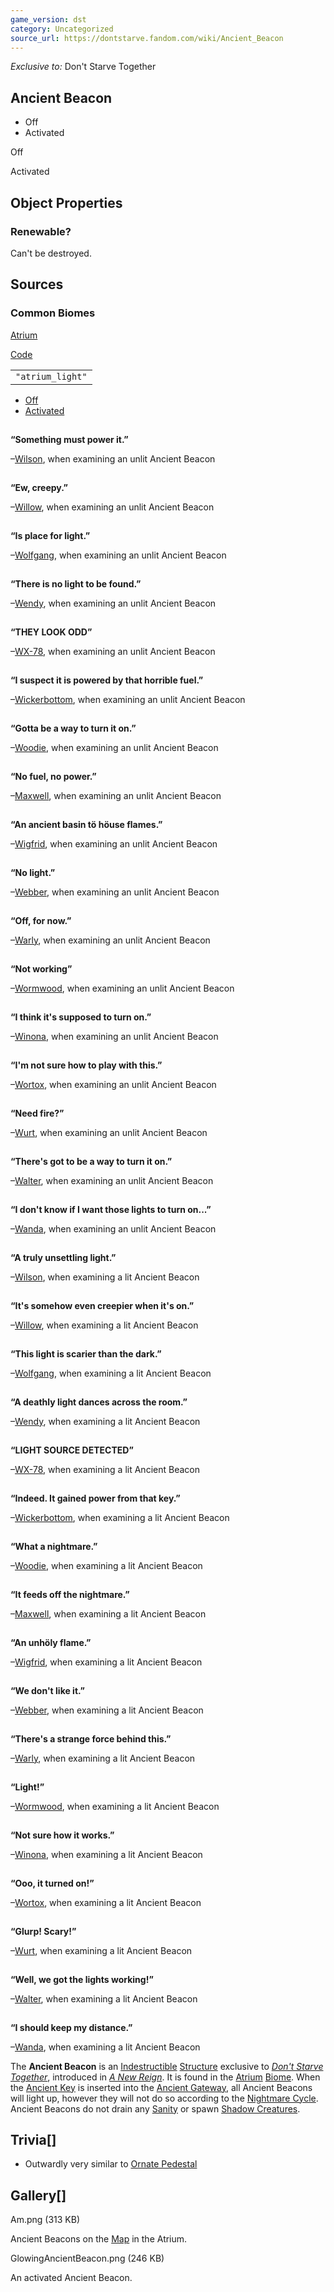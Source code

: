 ```yaml
---
game_version: dst
category: Uncategorized
source_url: https://dontstarve.fandom.com/wiki/Ancient_Beacon
---
```


*Exclusive to:* Don't Starve Together

## Ancient Beacon

* Off
* Activated

Off

Activated

## Object Properties

### Renewable?

Can't be destroyed.

## Sources

### Common Biomes

[Atrium](/wiki/Atrium "Atrium")

[Code](/wiki/Console "Console")

|  |
| --- |
| `"atrium_light"` |

* [Off](#)
* [Activated](#)

![](data:image/gif;base64,R0lGODlhAQABAIABAAAAAP///yH5BAEAAAEALAAAAAABAAEAQAICTAEAOw%3D%3D)

**“**Something must power it.**”**

–[Wilson](/wiki/Wilson "Wilson"), when examining an unlit Ancient Beacon

![](data:image/gif;base64,R0lGODlhAQABAIABAAAAAP///yH5BAEAAAEALAAAAAABAAEAQAICTAEAOw%3D%3D)

**“**Ew, creepy.**”**

–[Willow](/wiki/Willow "Willow"), when examining an unlit Ancient Beacon

![](data:image/gif;base64,R0lGODlhAQABAIABAAAAAP///yH5BAEAAAEALAAAAAABAAEAQAICTAEAOw%3D%3D)

**“**Is place for light.**”**

–[Wolfgang](/wiki/Wolfgang "Wolfgang"), when examining an unlit Ancient Beacon

![](data:image/gif;base64,R0lGODlhAQABAIABAAAAAP///yH5BAEAAAEALAAAAAABAAEAQAICTAEAOw%3D%3D)

**“**There is no light to be found.**”**

–[Wendy](/wiki/Wendy "Wendy"), when examining an unlit Ancient Beacon

![](data:image/gif;base64,R0lGODlhAQABAIABAAAAAP///yH5BAEAAAEALAAAAAABAAEAQAICTAEAOw%3D%3D)

**“**THEY LOOK ODD**”**

–[WX-78](/wiki/WX-78 "WX-78"), when examining an unlit Ancient Beacon

![](data:image/gif;base64,R0lGODlhAQABAIABAAAAAP///yH5BAEAAAEALAAAAAABAAEAQAICTAEAOw%3D%3D)

**“**I suspect it is powered by that horrible fuel.**”**

–[Wickerbottom](/wiki/Wickerbottom "Wickerbottom"), when examining an unlit Ancient Beacon

![](data:image/gif;base64,R0lGODlhAQABAIABAAAAAP///yH5BAEAAAEALAAAAAABAAEAQAICTAEAOw%3D%3D)

**“**Gotta be a way to turn it on.**”**

–[Woodie](/wiki/Woodie "Woodie"), when examining an unlit Ancient Beacon

![](data:image/gif;base64,R0lGODlhAQABAIABAAAAAP///yH5BAEAAAEALAAAAAABAAEAQAICTAEAOw%3D%3D)

**“**No fuel, no power.**”**

–[Maxwell](/wiki/Maxwell "Maxwell"), when examining an unlit Ancient Beacon

![](data:image/gif;base64,R0lGODlhAQABAIABAAAAAP///yH5BAEAAAEALAAAAAABAAEAQAICTAEAOw%3D%3D)

**“**An ancient basin tö höuse flames.**”**

–[Wigfrid](/wiki/Wigfrid "Wigfrid"), when examining an unlit Ancient Beacon

![](data:image/gif;base64,R0lGODlhAQABAIABAAAAAP///yH5BAEAAAEALAAAAAABAAEAQAICTAEAOw%3D%3D)

**“**No light.**”**

–[Webber](/wiki/Webber "Webber"), when examining an unlit Ancient Beacon

![](data:image/gif;base64,R0lGODlhAQABAIABAAAAAP///yH5BAEAAAEALAAAAAABAAEAQAICTAEAOw%3D%3D)

**“**Off, for now.**”**

–[Warly](/wiki/Warly "Warly"), when examining an unlit Ancient Beacon

![](data:image/gif;base64,R0lGODlhAQABAIABAAAAAP///yH5BAEAAAEALAAAAAABAAEAQAICTAEAOw%3D%3D)

**“**Not working**”**

–[Wormwood](/wiki/Wormwood "Wormwood"), when examining an unlit Ancient Beacon

![](data:image/gif;base64,R0lGODlhAQABAIABAAAAAP///yH5BAEAAAEALAAAAAABAAEAQAICTAEAOw%3D%3D)

**“**I think it's supposed to turn on.**”**

–[Winona](/wiki/Winona "Winona"), when examining an unlit Ancient Beacon

![](data:image/gif;base64,R0lGODlhAQABAIABAAAAAP///yH5BAEAAAEALAAAAAABAAEAQAICTAEAOw%3D%3D)

**“**I'm not sure how to play with this.**”**

–[Wortox](/wiki/Wortox "Wortox"), when examining an unlit Ancient Beacon

![](data:image/gif;base64,R0lGODlhAQABAIABAAAAAP///yH5BAEAAAEALAAAAAABAAEAQAICTAEAOw%3D%3D)

**“**Need fire?**”**

–[Wurt](/wiki/Wurt "Wurt"), when examining an unlit Ancient Beacon

![](data:image/gif;base64,R0lGODlhAQABAIABAAAAAP///yH5BAEAAAEALAAAAAABAAEAQAICTAEAOw%3D%3D)

**“**There's got to be a way to turn it on.**”**

–[Walter](/wiki/Walter "Walter"), when examining an unlit Ancient Beacon

![](data:image/gif;base64,R0lGODlhAQABAIABAAAAAP///yH5BAEAAAEALAAAAAABAAEAQAICTAEAOw%3D%3D)

**“**I don't know if I want those lights to turn on...**”**

–[Wanda](/wiki/Wanda "Wanda"), when examining an unlit Ancient Beacon

![](data:image/gif;base64,R0lGODlhAQABAIABAAAAAP///yH5BAEAAAEALAAAAAABAAEAQAICTAEAOw%3D%3D)

**“**A truly unsettling light.**”**

–[Wilson](/wiki/Wilson "Wilson"), when examining a lit Ancient Beacon

![](data:image/gif;base64,R0lGODlhAQABAIABAAAAAP///yH5BAEAAAEALAAAAAABAAEAQAICTAEAOw%3D%3D)

**“**It's somehow even creepier when it's on.**”**

–[Willow](/wiki/Willow "Willow"), when examining a lit Ancient Beacon

![](data:image/gif;base64,R0lGODlhAQABAIABAAAAAP///yH5BAEAAAEALAAAAAABAAEAQAICTAEAOw%3D%3D)

**“**This light is scarier than the dark.**”**

–[Wolfgang](/wiki/Wolfgang "Wolfgang"), when examining a lit Ancient Beacon

![](data:image/gif;base64,R0lGODlhAQABAIABAAAAAP///yH5BAEAAAEALAAAAAABAAEAQAICTAEAOw%3D%3D)

**“**A deathly light dances across the room.**”**

–[Wendy](/wiki/Wendy "Wendy"), when examining a lit Ancient Beacon

![](data:image/gif;base64,R0lGODlhAQABAIABAAAAAP///yH5BAEAAAEALAAAAAABAAEAQAICTAEAOw%3D%3D)

**“**LIGHT SOURCE DETECTED**”**

–[WX-78](/wiki/WX-78 "WX-78"), when examining a lit Ancient Beacon

![](data:image/gif;base64,R0lGODlhAQABAIABAAAAAP///yH5BAEAAAEALAAAAAABAAEAQAICTAEAOw%3D%3D)

**“**Indeed. It gained power from that key.**”**

–[Wickerbottom](/wiki/Wickerbottom "Wickerbottom"), when examining a lit Ancient Beacon

![](data:image/gif;base64,R0lGODlhAQABAIABAAAAAP///yH5BAEAAAEALAAAAAABAAEAQAICTAEAOw%3D%3D)

**“**What a nightmare.**”**

–[Woodie](/wiki/Woodie "Woodie"), when examining a lit Ancient Beacon

![](data:image/gif;base64,R0lGODlhAQABAIABAAAAAP///yH5BAEAAAEALAAAAAABAAEAQAICTAEAOw%3D%3D)

**“**It feeds off the nightmare.**”**

–[Maxwell](/wiki/Maxwell "Maxwell"), when examining a lit Ancient Beacon

![](data:image/gif;base64,R0lGODlhAQABAIABAAAAAP///yH5BAEAAAEALAAAAAABAAEAQAICTAEAOw%3D%3D)

**“**An unhöly flame.**”**

–[Wigfrid](/wiki/Wigfrid "Wigfrid"), when examining a lit Ancient Beacon

![](data:image/gif;base64,R0lGODlhAQABAIABAAAAAP///yH5BAEAAAEALAAAAAABAAEAQAICTAEAOw%3D%3D)

**“**We don't like it.**”**

–[Webber](/wiki/Webber "Webber"), when examining a lit Ancient Beacon

![](data:image/gif;base64,R0lGODlhAQABAIABAAAAAP///yH5BAEAAAEALAAAAAABAAEAQAICTAEAOw%3D%3D)

**“**There's a strange force behind this.**”**

–[Warly](/wiki/Warly "Warly"), when examining a lit Ancient Beacon

![](data:image/gif;base64,R0lGODlhAQABAIABAAAAAP///yH5BAEAAAEALAAAAAABAAEAQAICTAEAOw%3D%3D)

**“**Light!**”**

–[Wormwood](/wiki/Wormwood "Wormwood"), when examining a lit Ancient Beacon

![](data:image/gif;base64,R0lGODlhAQABAIABAAAAAP///yH5BAEAAAEALAAAAAABAAEAQAICTAEAOw%3D%3D)

**“**Not sure how it works.**”**

–[Winona](/wiki/Winona "Winona"), when examining a lit Ancient Beacon

![](data:image/gif;base64,R0lGODlhAQABAIABAAAAAP///yH5BAEAAAEALAAAAAABAAEAQAICTAEAOw%3D%3D)

**“**Ooo, it turned on!**”**

–[Wortox](/wiki/Wortox "Wortox"), when examining a lit Ancient Beacon

![](data:image/gif;base64,R0lGODlhAQABAIABAAAAAP///yH5BAEAAAEALAAAAAABAAEAQAICTAEAOw%3D%3D)

**“**Glurp! Scary!**”**

–[Wurt](/wiki/Wurt "Wurt"), when examining a lit Ancient Beacon

![](data:image/gif;base64,R0lGODlhAQABAIABAAAAAP///yH5BAEAAAEALAAAAAABAAEAQAICTAEAOw%3D%3D)

**“**Well, we got the lights working!**”**

–[Walter](/wiki/Walter "Walter"), when examining a lit Ancient Beacon

![](data:image/gif;base64,R0lGODlhAQABAIABAAAAAP///yH5BAEAAAEALAAAAAABAAEAQAICTAEAOw%3D%3D)

**“**I should keep my distance.**”**

–[Wanda](/wiki/Wanda "Wanda"), when examining a lit Ancient Beacon

The **Ancient Beacon** is an [Indestructible](/wiki/Category:Indestructible_Object "Category:Indestructible Object") [Structure](/wiki/Structures "Structures") exclusive to *[Don't Starve Together](/wiki/Don%27t_Starve_Together "Don't Starve Together")*, introduced in *[A New Reign](/wiki/A_New_Reign "A New Reign")*. It is found in the [Atrium](/wiki/Atrium "Atrium") [Biome](/wiki/Biome "Biome"). When the [Ancient Key](/wiki/Ancient_Key "Ancient Key") is inserted into the [Ancient Gateway](/wiki/Ancient_Gateway "Ancient Gateway"), all Ancient Beacons will light up, however they will not do so according to the [Nightmare Cycle](/wiki/Nightmare_Cycle "Nightmare Cycle"). Ancient Beacons do not drain any [Sanity](/wiki/Sanity "Sanity") or spawn [Shadow Creatures](/wiki/Shadow_Creature "Shadow Creature").

## Trivia[]

* Outwardly very similar to [Ornate Pedestal](/wiki/Ornate_Pedestal "Ornate Pedestal")

## Gallery[]

Am.png (313 KB)

Ancient Beacons on the [Map](/wiki/Map "Map") in the Atrium.

GlowingAncientBeacon.png (246 KB)

An activated Ancient Beacon.